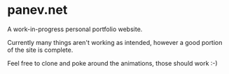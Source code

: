 panev.net
=========

A work-in-progress personal portfolio website.


Currently many things aren't working as intended, however a good portion of the site is complete.

Feel free to clone and poke around the animations, those should work :-)

